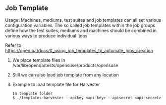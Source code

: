 ## Job Template


Usage: 
Machines, mediums, test suites and job templates can all set various configuration variables. The so called job templates within the job groups define how the test suites, mediums and machines should be combined in various ways to produce individual 'jobs'

Refer to https://open.qa/docs/#_using_job_templates_to_automate_jobs_creation 

1. We place template files in /var/lib/openqa/tests/opensuse/products/opensuse

2. Still we can also load job template from any location 

3. Example to load template file for Harvester

    ```
    In template folder
    $ ./templates-harvester --apikey <api-key> --apisecret <api-secret> 
    ``` 